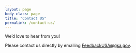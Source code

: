 ```yaml
---
layout: page
body-class: page
title: "Contact US"
permalink: /contact-us/
---
```


We’d love to hear from you!

Please contact us directly by emailing [FeedbackUSA@gsa.gov](mailto:FeedbackUSA@gsa.gov).
